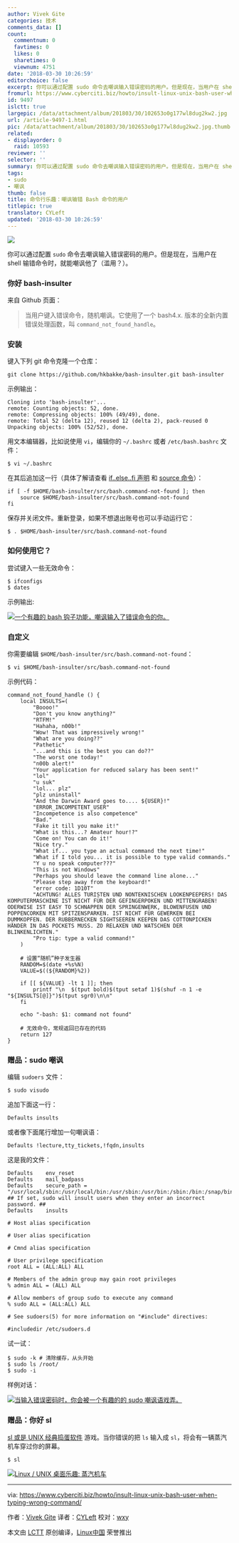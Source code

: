 ```yaml
---
author: Vivek Gite
categories: 技术
comments_data: []
count:
  commentnum: 0
  favtimes: 0
  likes: 0
  sharetimes: 0
  viewnum: 4751
date: '2018-03-30 10:26:59'
editorchoice: false
excerpt: 你可以通过配置 sudo 命令去嘲讽输入错误密码的用户。但是现在，当用户在 shell 输错命令时，就能嘲讽他了（滥用？）。
fromurl: https://www.cyberciti.biz/howto/insult-linux-unix-bash-user-when-typing-wrong-command/
id: 9497
islctt: true
largepic: /data/attachment/album/201803/30/102653o0g177wl8dug2kw2.jpg
url: /article-9497-1.html
pic: /data/attachment/album/201803/30/102653o0g177wl8dug2kw2.jpg.thumb.jpg
related:
- displayorder: 0
  raid: 10593
reviewer: ''
selector: ''
summary: 你可以通过配置 sudo 命令去嘲讽输入错误密码的用户。但是现在，当用户在 shell 输错命令时，就能嘲讽他了（滥用？）。
tags:
- sudo
- 嘲讽
thumb: false
title: 命令行乐趣：嘲讽输错 Bash 命令的用户
titlepic: true
translator: CYLeft
updated: '2018-03-30 10:26:59'
---
```


![](/data/attachment/album/201803/30/102653o0g177wl8dug2kw2.jpg)


你可以通过配置 `sudo` 命令去嘲讽输入错误密码的用户。但是现在，当用户在 shell 输错命令时，就能嘲讽他了（滥用？）。


### 你好 bash-insulter


来自 Github 页面：



> 
> 当用户键入错误命令，随机嘲讽。它使用了一个 bash4.x. 版本的全新内置错误处理函数，叫 `command_not_found_handle`。
> 
> 
> 


### 安装


键入下列 git 命令克隆一个仓库：



```
git clone https://github.com/hkbakke/bash-insulter.git bash-insulter

```

示例输出：



```
Cloning into 'bash-insulter'...
remote: Counting objects: 52, done.
remote: Compressing objects: 100% (49/49), done.
remote: Total 52 (delta 12), reused 12 (delta 2), pack-reused 0
Unpacking objects: 100% (52/52), done.

```

用文本编辑器，比如说使用 `vi`，编辑你的 `~/.bashrc` 或者 `/etc/bash.bashrc` 文件：



```
$ vi ~/.bashrc

```

在其后追加这一行（具体了解请查看 [if..else..fi 声明](https://bash.cyberciti.biz/guide/If..else..fi) 和 [source 命令](https://bash.cyberciti.biz/guide/Source_command)）：



```
if [ -f $HOME/bash-insulter/src/bash.command-not-found ]; then
    source $HOME/bash-insulter/src/bash.command-not-found
fi

```

保存并关闭文件。重新登录，如果不想退出账号也可以手动运行它：



```
$ . $HOME/bash-insulter/src/bash.command-not-found

```

### 如何使用它？


尝试键入一些无效命令：



```
$ ifconfigs
$ dates

```

示例输出:


[![一个有趣的 bash 钩子功能，嘲讽输入了错误命令的你。](/data/attachment/album/201803/30/102702uazyc5tf7qmhcccy.jpg)](https://www.cyberciti.biz/media/new/cms/2017/11/bash-insulter-Insults-the-user-when-typing-wrong-command.jpg)


### 自定义


你需要编辑 `$HOME/bash-insulter/src/bash.command-not-found`：



```
$ vi $HOME/bash-insulter/src/bash.command-not-found

```

示例代码：



```
command_not_found_handle () {
    local INSULTS=(
        "Boooo!"
        "Don't you know anything?"
        "RTFM!"
        "Hahaha, n00b!"
        "Wow! That was impressively wrong!"
        "What are you doing??"
        "Pathetic"
        "...and this is the best you can do??"
        "The worst one today!"
        "n00b alert!"
        "Your application for reduced salary has been sent!"
        "lol"
        "u suk"
        "lol... plz"
        "plz uninstall"
        "And the Darwin Award goes to.... ${USER}!"
        "ERROR_INCOMPETENT_USER"
        "Incompetence is also competence"
        "Bad."
        "Fake it till you make it!"
        "What is this...? Amateur hour!?"
        "Come on! You can do it!"
        "Nice try."
        "What if... you type an actual command the next time!"
        "What if I told you... it is possible to type valid commands."
        "Y u no speak computer???"
        "This is not Windows"
        "Perhaps you should leave the command line alone..."
        "Please step away from the keyboard!"
        "error code: 1D10T"
        "ACHTUNG! ALLES TURISTEN UND NONTEKNISCHEN LOOKENPEEPERS! DAS KOMPUTERMASCHINE IST NICHT FÜR DER GEFINGERPOKEN UND MITTENGRABEN! ODERWISE IST EASY TO SCHNAPPEN DER SPRINGENWERK, BLOWENFUSEN UND POPPENCORKEN MIT SPITZENSPARKEN. IST NICHT FÜR GEWERKEN BEI DUMMKOPFEN. DER RUBBERNECKEN SIGHTSEEREN KEEPEN DAS COTTONPICKEN HÄNDER IN DAS POCKETS MUSS. ZO RELAXEN UND WATSCHEN DER BLINKENLICHTEN."
        "Pro tip: type a valid command!"
    )

    # 设置“随机”种子发生器 
    RANDOM=$(date +%s%N)
    VALUE=$((${RANDOM}%2))

    if [[ ${VALUE} -lt 1 ]]; then
        printf "\n  $(tput bold)$(tput setaf 1)$(shuf -n 1 -e "${INSULTS[@]}")$(tput sgr0)\n\n"
    fi

    echo "-bash: $1: command not found"

    # 无效命令，常规返回已存在的代码
    return 127
}

```

### 赠品：sudo 嘲讽


编辑 `sudoers` 文件：



```
$ sudo visudo

```

追加下面这一行：



```
Defaults insults

```

或者像下面尾行增加一句嘲讽语：



```
Defaults !lecture,tty_tickets,!fqdn,insults

```

这是我的文件：



```
Defaults    env_reset
Defaults    mail_badpass
Defaults    secure_path = "/usr/local/sbin:/usr/local/bin:/usr/sbin:/usr/bin:/sbin:/bin:/snap/bin"
## If set, sudo will insult users when they enter an incorrect password. ##
Defaults    insults

# Host alias specification

# User alias specification

# Cmnd alias specification

# User privilege specification
root ALL = (ALL:ALL) ALL

# Members of the admin group may gain root privileges
% admin ALL = (ALL) ALL   

# Allow members of group sudo to execute any command
% sudo ALL = (ALL:ALL) ALL   

# See sudoers(5) for more information on "#include" directives:

#includedir /etc/sudoers.d

```

试一试：



```
$ sudo -k # 清除缓存，从头开始
$ sudo ls /root/
$ sudo -i

```

样例对话：


[![当输入错误密码时，你会被一个有趣的的 sudo 嘲讽语戏弄。](/data/attachment/album/201803/30/102702kp19pqb2egl8hlw2.jpg)](https://www.cyberciti.biz/media/new/cms/2017/11/sudo-insults.jpg)


### 赠品：你好 sl


[sl 或是 UNIX 经典捣蛋软件](https://www.cyberciti.biz/tips/displays-animations-when-accidentally-you-type-sl-instead-of-ls.html) 游戏。当你错误的把 `ls` 输入成 `sl`，将会有一辆蒸汽机车穿过你的屏幕。



```
$ sl

```

[![Linux / UNIX 桌面乐趣: 蒸汽机车](/data/attachment/album/201803/30/102703s739gw183ll5454a.png)](https://www.cyberciti.biz/tips/displays-animations-when-accidentally-you-type-sl-instead-of-ls.html)




---


via: <https://www.cyberciti.biz/howto/insult-linux-unix-bash-user-when-typing-wrong-command/>


作者：[Vivek Gite](https://www.cyberciti.biz) 译者：[CYLeft](https://github.com/CYLeft) 校对：[wxy](https://github.com/wxy)


本文由 [LCTT](https://github.com/LCTT/TranslateProject) 原创编译，[Linux中国](https://linux.cn/) 荣誉推出